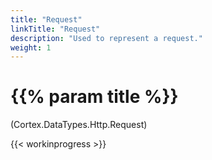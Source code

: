 ```yaml
---
title: "Request"
linkTitle: "Request"
description: "Used to represent a request."
weight: 1
---
```


# {{% param title %}}

<p class="namespace">(Cortex.DataTypes.Http.Request)</p>

{{< workinprogress >}}
